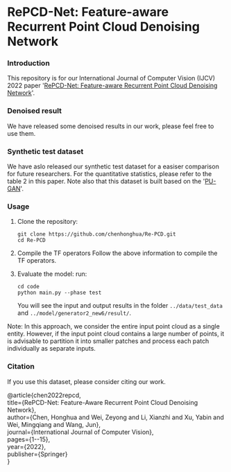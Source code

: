 # RePCD-Net: Feature-aware Recurrent Point Cloud Denoising Network

### Introduction
This repository is for our International Journal of Computer Vision (IJCV) 2022 paper '[RePCD-Net: Feature-aware Recurrent Point Cloud Denoising Network](https://link.springer.com/article/10.1007/s11263-021-01564-7)'. 

### Denoised result
We have released some denoised results in our work, please feel free to use them.

### Synthetic test dataset
We have aslo released our synthetic test dataset for a easiser comparison for future researchers. For the quantitative statistics, please refer to the table 2 in this paper. Note also that this dataset is built based on the '[PU-GAN](https://liruihui.github.io/publication/PU-GAN/)'.

### Usage

1. Clone the repository:

   ```shell
   git clone https://github.com/chenhonghua/Re-PCD.git
   cd Re-PCD
   ```
2. Compile the TF operators
   Follow the above information to compile the TF operators. 

3. Evaluate the model:
   run:
   ```shell
   cd code
   python main.py --phase test
   ```
   You will see the input and output results in the folder `../data/test_data` and `../model/generator2_new6/result/`.
   
Note: In this approach, we consider the entire input point cloud as a single entity. However, if the input point cloud contains a large number of points, it is advisable to partition it into smaller patches and process each patch individually as separate inputs.


### Citation
If you use this dataset, please consider citing our work.

@article{chen2022repcd,  
  title={RePCD-Net: Feature-Aware Recurrent Point Cloud Denoising Network},  
  author={Chen, Honghua and Wei, Zeyong and Li, Xianzhi and Xu, Yabin and Wei, Mingqiang and Wang, Jun},  
  journal={International Journal of Computer Vision},  
  pages={1--15},  
  year={2022},  
  publisher={Springer}  
}
